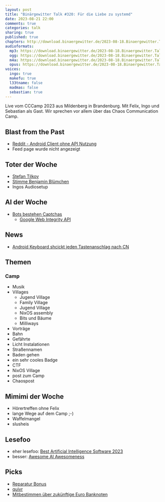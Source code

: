 ```yaml
---
layout: post
title: "Binärgewitter Talk #320: Für die Liebe zu systemd"
date: 2023-08-21 22:00
comments: true
categories: talk
sharing: true
published: true
chapters: http://download.binaergewitter.de/2023-08-18.Binaergewitter.Talk.320.chapters.txt
audioformats:
  mp3: https://download.binaergewitter.de/2023-08-18.Binaergewitter.Talk.320.mp3
  ogg: https://download.binaergewitter.de/2023-08-18.Binaergewitter.Talk.320.ogg
  m4a: https://download.binaergewitter.de/2023-08-18.Binaergewitter.Talk.320.m4a
  opus: https://download.binaergewitter.de/2023-08-18.Binaergewitter.Talk.320.opus
voices:
  ingo: true
  makefu: true
  l33tname: false
  madmas: false
  sebastian: true
---
```

Live vom CCCamp 2023 aus Mildenberg in Brandenburg. Mit Felix, Ingo und Sebastian als Gast. Wir sprechen vor allem über das Chaos Communication Camp.

## Blast from the Past

- [Reddit - Android Client ohne API Nutzung]( https://github.com/kaangiray26/geddit-app )
- Feed page wurde nicht angezeigt

## Toter der Woche

* [Stefan Tilkov]( https://www.innoq.com/de/news/2023/08/stefan-tilkov/ )
* [Stimme Benjamin Blümchen](https://www.serienjunkies.de/news/benjamin-bluemchen-stimme-juergen-kluckert-119648.html)
* Ingos Audiosetup


## AI der Woche

- [Bots bestehen Captchas](https://qz.com/ai-bots-recaptcha-turing-test-websites-authenticity-1850734350 )
  - [Google Web Integrity API]( https://arstechnica.com/gadgets/2023/07/googles-web-integrity-api-sounds-like-drm-for-the-web/ )

## News

* [Android Keyboard shcickt jeden Tastenanschlag nach CN](https://jit.social/@jsrailton@mastodon.social/110860616444537865 )

## Themen

### Camp

* Musik
* Villages
  * Jugend Village
  - Family Village
  - Jugend Village
  - NixOS assembly
  - Bits und Bäume
  - Milliways
* Vorträge
* Bahn
* Gefährte
* Licht Instalationen
* Straßennamen
* Baden gehen
* ein sehr cooles Badge
* CTF
* NixOS Village
* post zum Camp
* Chaospost

## Mimimi der Woche

* Hörertreffen ohne Felix
* lange Wege auf dem Camp ;-)
* Waffelmangel
* slusheis

## Lesefoo

* eher lesefoo: [Best Artificial Intelligence Software 2023](https://www.eweek.com/artificial-intelligence/ai-software/)
* besser: [Awesome AI Awesomeness](https://github.com/amusi/awesome-ai-awesomeness)

## Picks

* [Reparatur Bonus](https://www.inkota.de/reparaturbonus )
* [quivr](https://github.com/StanGirard/quivr)
* [Mitbestimmen über zukünftige Euro Banknoten](https://social.network.europa.eu/@EU_Commission/110869769965381053) 
